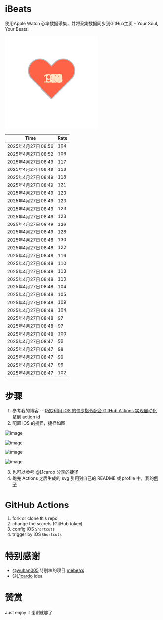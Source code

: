 # iBeats
使用Apple Watch 心率数据采集，并将采集数据同步到GitHub主页 - Your Soul, Your Beats!

![](./files/heart.svg)

<!--START_SECTION:my_heart_rate-->
| Time | Rate | 
 | ---- | ---- | 
| 2025年4月27日 08:56 | 104 |
| 2025年4月27日 08:52 | 106 |
| 2025年4月27日 08:49 | 117 |
| 2025年4月27日 08:49 | 118 |
| 2025年4月27日 08:49 | 118 |
| 2025年4月27日 08:49 | 121 |
| 2025年4月27日 08:49 | 123 |
| 2025年4月27日 08:49 | 123 |
| 2025年4月27日 08:49 | 123 |
| 2025年4月27日 08:49 | 123 |
| 2025年4月27日 08:49 | 126 |
| 2025年4月27日 08:49 | 128 |
| 2025年4月27日 08:48 | 130 |
| 2025年4月27日 08:48 | 122 |
| 2025年4月27日 08:48 | 116 |
| 2025年4月27日 08:48 | 110 |
| 2025年4月27日 08:48 | 113 |
| 2025年4月27日 08:48 | 113 |
| 2025年4月27日 08:48 | 104 |
| 2025年4月27日 08:48 | 105 |
| 2025年4月27日 08:48 | 109 |
| 2025年4月27日 08:48 | 104 |
| 2025年4月27日 08:48 | 97 |
| 2025年4月27日 08:48 | 97 |
| 2025年4月27日 08:48 | 100 |
| 2025年4月27日 08:47 | 99 |
| 2025年4月27日 08:47 | 98 |
| 2025年4月27日 08:47 | 99 |
| 2025年4月27日 08:47 | 99 |
| 2025年4月27日 08:47 | 102 |

<!--END_SECTION:my_heart_rate-->

# 步骤
1. 参考我的博客 -- [巧妙利用 iOS 的快捷指令配合 GitHub Actions 实现自动化](https://github.com/yihong0618/gitblog/issues/198) 拿到 action id
2. 配置 iOS 的捷径，捷径如图

![image](https://user-images.githubusercontent.com/15976103/122154218-0db0b480-ce97-11eb-93bb-5aec07c558dc.png)

![image](https://user-images.githubusercontent.com/15976103/122154236-186b4980-ce97-11eb-8e4b-70551a0391ae.png)

![image](https://user-images.githubusercontent.com/15976103/122154268-2d47dd00-ce97-11eb-902e-3acf292265a9.png)

![image](https://user-images.githubusercontent.com/15976103/122174055-fa144680-ceb4-11eb-9be2-3eb83cd516f7.png)

3. 也可以参考 @L1cardo 分享的[捷径](https://www.icloud.com/shortcuts/6ab6047b459c41ad822ad6b94b1c03d4)
4. 跑完 Actions 之后生成的 svg 引用到自己的 README 或 profile 中，我的[例子](https://github.com/yihong0618) 

# GitHub Actions

1. fork or clone this repo
2. change the secrets (GitHub token)
3. config iOS `Shortcuts` 
4. trigger by iOS `Shortcuts`

# 特别感谢
- @[wuhan005](https://github.com/wuhan005) 特别棒的项目 [mebeats](https://github.com/wuhan005/mebeats)
- @[L1cardo](https://github.com/L1cardo) idea

# 赞赏
Just enjoy it
谢谢就够了

